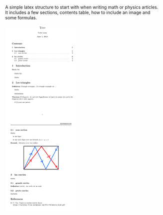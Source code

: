 A simple latex structure to start with when writing math or physics articles.  
It includes a few sections, contents table, how to include an image and some formulas.

![latex skeleton output](output.png?raw=true "Title")
